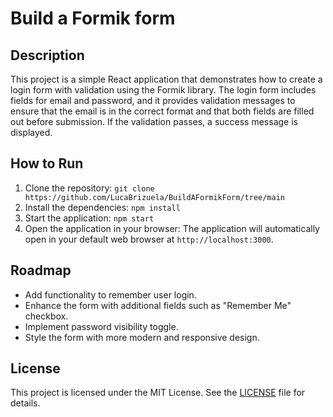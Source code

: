 # Build a Formik form

## Description
This project is a simple React application that demonstrates how to create a login form with validation using the Formik library. The login form includes fields for email and password, and it provides validation messages to ensure that the email is in the correct format and that both fields are filled out before submission. If the validation passes, a success message is displayed.

## How to Run
1. Clone the repository: `git clone https://github.com/LucaBrizuela/BuildAFormikForm/tree/main`
2. Install the dependencies: `npm install`
3. Start the application: `npm start`
4. Open the application in your browser: The application will automatically open in your default web browser at `http://localhost:3000`.

## Roadmap
- Add functionality to remember user login.
- Enhance the form with additional fields such as "Remember Me" checkbox.
- Implement password visibility toggle.
- Style the form with more modern and responsive design.

## License
This project is licensed under the MIT License. See the [LICENSE](https://github.com/LucaBrizuela/BuildAFormikForm/blob/main/LICENSE) file for details.

